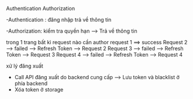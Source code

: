 Authentication Authorization

-Authentication : đăng nhập trả về thông tin

-Authorization: kiểm tra quyền hạn --> Trả về thông tin

trong 1 trang bất kì request nào cần author
request 1 ==> success
Request 2 --> failed --> Refresh Token --> Request 2
Request 3 --> failed --> Refresh Token --> Request 3
Request 4 --> failed --> Refresh Token --> Request 4

xử lý đăng xuất

- Call API đăng xuất do backend cung cấp --> Lưu token và blacklist ở phía backend
- Xóa token ở storage
